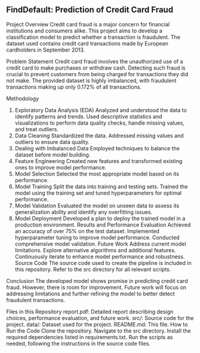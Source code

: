 ## FindDefault: Prediction of Credit Card Fraud
Project Overview
Credit card fraud is a major concern for financial institutions and consumers alike. This project aims to develop a classification model to predict whether a transaction is fraudulent. The dataset used contains credit card transactions made by European cardholders in September 2013.

Problem Statement
Credit card fraud involves the unauthorized use of a credit card to make purchases or withdraw cash. Detecting such fraud is crucial to prevent customers from being charged for transactions they did not make. The provided dataset is highly imbalanced, with fraudulent transactions making up only 0.172% of all transactions.

Methodology
1. Exploratory Data Analysis (EDA)
Analyzed and understood the data to identify patterns and trends.
Used descriptive statistics and visualizations to perform data quality checks, handle missing values, and treat outliers.
2. Data Cleaning
Standardized the data.
Addressed missing values and outliers to ensure data quality.
3. Dealing with Imbalanced Data
Employed techniques to balance the dataset before model building.
4. Feature Engineering
Created new features and transformed existing ones to improve model performance.
5. Model Selection
Selected the most appropriate model based on its performance.
6. Model Training
Split the data into training and testing sets.
Trained the model using the training set and tuned hyperparameters for optimal performance.
7. Model Validation
Evaluated the model on unseen data to assess its generalization ability and identify any overfitting issues.
8. Model Deployment
Developed a plan to deploy the trained model in a production environment.
Results and Performance Evaluation
Achieved an accuracy of over 75% on the test dataset.
Implemented hyperparameter tuning to improve model performance.
Conducted comprehensive model validation.
Future Work
Address current model limitations.
Explore alternative algorithms and additional features.
Continuously iterate to enhance model performance and robustness.
Source Code
The source code used to create the pipeline is included in this repository. Refer to the src directory for all relevant scripts.

Conclusion
The developed model shows promise in predicting credit card fraud. However, there is room for improvement. Future work will focus on addressing limitations and further refining the model to better detect fraudulent transactions.

Files in this Repository
report.pdf: Detailed report describing design choices, performance evaluation, and future work.
src/: Source code for the project.
data/: Dataset used for the project.
README.md: This file.
How to Run the Code
Clone the repository.
Navigate to the src directory.
Install the required dependencies listed in requirements.txt.
Run the scripts as needed, following the instructions in the source code files.
